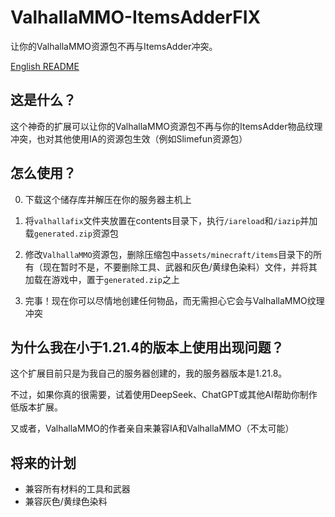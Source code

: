 # ValhallaMMO-ItemsAdderFIX
让你的ValhallaMMO资源包不再与ItemsAdder冲突。

[English README](README.md)

## 这是什么？
这个神奇的扩展可以让你的ValhallaMMO资源包不再与你的ItemsAdder物品纹理冲突，也对其他使用IA的资源包生效（例如Slimefun资源包）

## 怎么使用？
0. 下载这个储存库并解压在你的服务器主机上

1. 将`valhallafix`文件夹放置在contents目录下，执行`/iareload`和`/iazip`并加载`generated.zip`资源包

2. 修改`ValhallaMMO`资源包，删除压缩包中`assets/minecraft/items`目录下的所有（现在暂时不是，不要删除工具、武器和灰色/黄绿色染料）文件，并将其加载在游戏中，置于`generated.zip`之上

3. 完事！现在你可以尽情地创建任何物品，而无需担心它会与ValhallaMMO纹理冲突

## 为什么我在小于1.21.4的版本上使用出现问题？
这个扩展目前只是为我自己的服务器创建的，我的服务器版本是1.21.8。

不过，如果你真的很需要，试着使用DeepSeek、ChatGPT或其他AI帮助你制作低版本扩展。

又或者，ValhallaMMO的作者亲自来兼容IA和ValhallaMMO（不太可能）

## 将来的计划
- 兼容所有材料的工具和武器
- 兼容灰色/黄绿色染料
